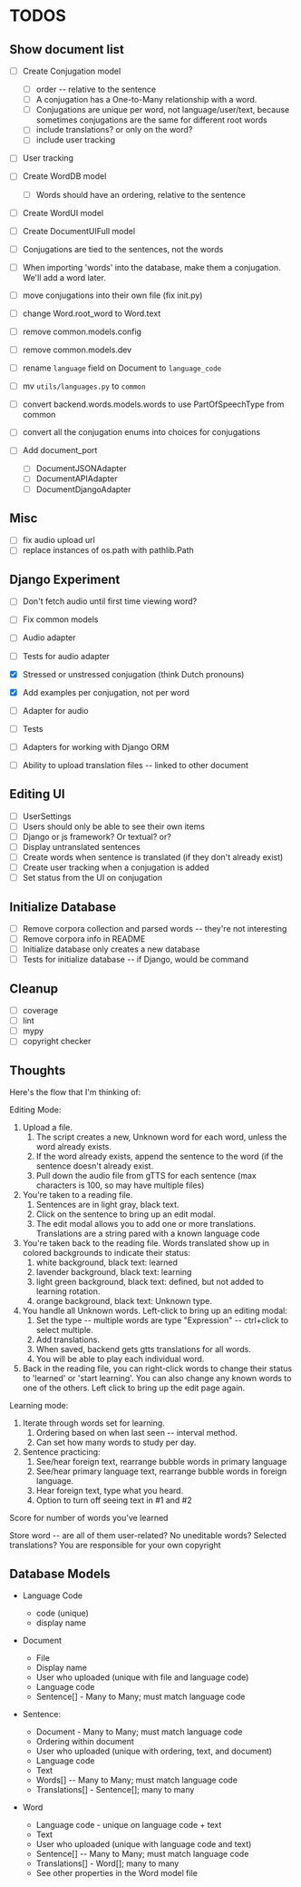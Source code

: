 # TODOS

## Show document list

* [ ] Create Conjugation model
  * [ ] order -- relative to the sentence
  * [ ] A conjugation has a One-to-Many relationship with a word.
  * [ ] Conjugations are unique per word, not language/user/text, because
        sometimes conjugations are the same for different root words
  * [ ] include translations? or only on the word?
  * [ ] include user tracking

* [ ] User tracking

* [ ] Create WordDB model
  * [ ] Words should have an ordering, relative to the sentence
* [ ] Create WordUI model

* [ ] Create DocumentUIFull model

* [ ] Conjugations are tied to the sentences, not the words
* [ ] When importing 'words' into the database, make them a conjugation.
      We'll add a word later.
* [ ] move conjugations into their own file (fix init.py)
* [ ] change Word.root_word to Word.text
* [ ] remove common.models.config
* [ ] remove common.models.dev
* [ ] rename `language` field on Document to `language_code`
* [ ] mv `utils/languages.py` to `common`
* [ ] convert backend.words.models.words to use PartOfSpeechType from common
* [ ] convert all the conjugation enums into choices for conjugations

* [ ] Add document_port
  * [ ] DocumentJSONAdapter
  * [ ] DocumentAPIAdapter
  * [ ] DocumentDjangoAdapter

## Misc

* [ ] fix audio upload url
* [ ] replace instances of os.path with pathlib.Path

## Django Experiment

* [ ] Don't fetch audio until first time viewing word?
* [ ] Fix common models
* [ ] Audio adapter
* [ ] Tests for audio adapter


* [x] Stressed or unstressed conjugation (think Dutch pronouns)
* [x] Add examples per conjugation, not per word
* [ ] Adapter for audio
* [ ] Tests
* [ ] Adapters for working with Django ORM
* [ ] Ability to upload translation files -- linked to other document

## Editing UI

* [ ] UserSettings
* [ ] Users should only be able to see their own items
* [ ] Django or js framework? Or textual? or?
* [ ] Display untranslated sentences
* [ ] Create words when sentence is translated (if they don't already exist)
* [ ] Create user tracking when a conjugation is added
* [ ] Set status from the UI on conjugation

## Initialize Database

* [ ] Remove corpora collection and parsed words -- they're not interesting
* [ ] Remove corpora info in README
* [ ] Initialize database only creates a new database
* [ ] Tests for initialize database -- if Django, would be command

## Cleanup

* [ ] coverage
* [ ] lint
* [ ] mypy
* [ ] copyright checker

## Thoughts

Here's the flow that I'm thinking of:

Editing Mode:

1. Upload a file.
   1. The script creates a new, Unknown word for each word, unless the word
      already exists.
   2. If the word already exists, append the sentence to the word (if the
      sentence doesn't already exist.
   3. Pull down the audio file from gTTS for each sentence (max characters
      is 100, so may have multiple files)
2. You're taken to a reading file.
   1. Sentences are in light gray, black text.
   2. Click on the sentence to bring up an edit modal.
   3. The edit modal allows you to add one or more translations.
      Translations are a string pared with a known language code
3. You're taken back to the reading file. Words translated show up in colored
   backgrounds to indicate their status:
   1. white background, black text: learned
   2. lavender background, black text: learning
   3. light green background, black text: defined, but not added to learning
      rotation.
   4. orange background, black text: Unknown type.
4. You handle all Unknown words. Left-click to bring up an editing modal:
   1. Set the type -- multiple words are type "Expression" -- ctrl+click to
      select multiple.
   2. Add translations.
   3. When saved, backend gets gtts translations for all words.
   4. You will be able to play each individual word.
5. Back in the reading file, you can right-click words to change their status
   to 'learned' or 'start learning'. You can also change any known words to
   one of the others. Left click to bring up the edit page again.

Learning mode:

1. Iterate through words set for learning.
   1. Ordering based on when last seen -- interval method.
   2. Can set how many words to study per day.
2. Sentence practicing:
   1. See/hear foreign text, rearrange bubble words in primary language
   2. See/hear primary language text, rearrange bubble words in foreign language.
   3. Hear foreign text, type what you heard.
   4. Option to turn off seeing text in #1 and #2

Score for number of words you've learned

Store word -- are all of them user-related? No uneditable words?
Selected translations?
You are responsible for your own copyright

## Database Models

* Language Code
  * code (unique)
  * display name

* Document
  * File
  * Display name
  * User who uploaded (unique with file and language code)
  * Language code
  * Sentence[] - Many to Many; must match language code

* Sentence:
  * Document - Many to Many; must match language code
  * Ordering within document
  * User who uploaded (unique with ordering, text, and document)
  * Language code
  * Text
  * Words[] -- Many to Many; must match language code
  * Translations[] - Sentence[]; many to many

* Word
  * Language code - unique on language code + text
  * Text
  * User who uploaded (unique with language code and text)
  * Sentence[] -- Many to Many; must match language code
  * Translations[] - Word[]; many to many
  * See other properties in the Word model file
